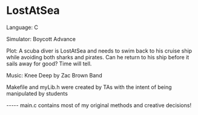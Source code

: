 # LostAtSea

Language: C

Simulator: Boycott Advance

Plot: A scuba diver is LostAtSea and needs to swim back to his cruise ship while avoiding both sharks and pirates. Can he return to his ship before it sails away for good? Time will tell. 

Music: Knee Deep by Zac Brown Band

Makefile and myLib.h were created by TAs with the intent of being manipulated by students

----- main.c contains most of my original methods and creative decisions!
